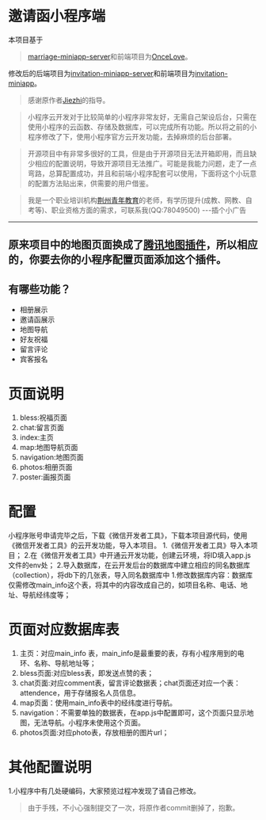 # 邀请函小程序端
本项目基于
> [marriage-miniapp-server](https://github.com/Jiezhi/marriage-miniapp-server)和前端项目为[OnceLove](https://github.com/Jiezhi/marriage-miniapp)。

修改后的后端项目为[invitation-miniapp-server](https://github.com/hrmzone/invitation-miniapp-server)和前端项目为[invitation-miniapp](https://github.com/hrmzone/invitation-miniapp)。

> 感谢原作者[Jiezhi](https://github.com/Jiezhi/)的指导。

> 小程序云开发对于比较简单的小程序非常友好，无需自己架设后台，只需在使用小程序的云函数、存储及数据库，可以完成所有功能。所以将之前的小程序修改了下，使用小程序官方云开发功能，去掉麻烦的后台部署。

> 开源项目中有非常多很好的工具，但是由于开源项目无法开箱即用，而且缺少相应的配置说明，导致开源项目无法推广。可能是我能力问题，走了一点弯路，总算配置成功，并且和前端小程序配套可以使用，下面将这个小玩意的配置方法贴出来，供需要的用户借鉴。

> 我是一个职业培训机构[荆州青年教育](https://jzyouth.com)的老师，有学历提升(成教、网教、自考等)、职业资格方面的需求，可联系我(QQ:78049500)    ---插个小广告

---
原来项目中的地图页面换成了[腾讯地图插件](https://mp.weixin.qq.com/wxopen/pluginbasicprofile?action=intro&appid=wx5bc2ac602a747594&token=&lang=zh_CN)，所以相应的，你要去你的小程序配置页面添加这个插件。
---

## 有哪些功能？

* 相册展示
* 邀请函展示
* 地图导航
* 好友祝福
* 留言评论
* 宾客报名

# 页面说明
1. bless:祝福页面
2. chat:留言页面
3. index:主页
4. map:地图导航页面
5. navigation:地图页面
5. photos:相册页面
5. poster:画报页面

# 配置
小程序账号申请完毕之后，下载《微信开发者工具》，下载本项目源代码，使用《微信开发者工具》的云开发功能，导入本项目。
1.《微信开发者工具》导入本项目；
2.在《微信开发者工具》中开通云开发功能，创建云环境，将ID填入app.js文件的env处；
2.导入数据库，在云开发后台的数据库中建立相应的同名数据库（collection），将db下的几张表，导入同名数据库中
1.修改数据库内容：数据库仅需修改main_info这个表，将其中的内容改成自己的，如项目名称、电话、地址、导航经纬度等；
  
# 页面对应数据库表
1. 主页：对应main_info 表，main_info是最重要的表，存有小程序用到的电环、名称、导航地址等；
1. bless页面:对应bless表，即发送点赞的表；
3. chat页面:对应comment表，留言评论数据表；chat页面还对应一个表：attendence，用于存储报名人员信息。
2. map页面：使用main_info表中的经纬度进行导航。
4. navigation：不需要单独的数据表，在app.js中配置即可，这个页面只显示地图，无法导航。小程序未使用这个页面。
5. photos页面:对应photo表，存放相册的图片url；

# 其他配置说明
1.小程序中有几处硬编码，大家预览过程冲发现了请自己修改。

> 由于手残，不小心强制提交了一次，将原作者commit删掉了，抱歉。


